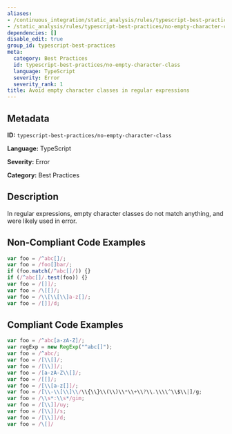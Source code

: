 ```yaml
---
aliases:
- /continuous_integration/static_analysis/rules/typescript-best-practices/no-empty-character-class
- /static_analysis/rules/typescript-best-practices/no-empty-character-class
dependencies: []
disable_edit: true
group_id: typescript-best-practices
meta:
  category: Best Practices
  id: typescript-best-practices/no-empty-character-class
  language: TypeScript
  severity: Error
  severity_rank: 1
title: Avoid empty character classes in regular expressions
---
```

<!--  SOURCED FROM https://github.com/DataDog/datadog-static-analyzer-rule-docs -->


## Metadata
**ID:** `typescript-best-practices/no-empty-character-class`

**Language:** TypeScript

**Severity:** Error

**Category:** Best Practices

## Description
In regular expressions, empty character classes do not match anything, and were likely used in error.

## Non-Compliant Code Examples
```typescript
var foo = /^abc[]/;
var foo = /foo[]bar/;
if (foo.match(/^abc[]/)) {}
if (/^abc[]/.test(foo)) {}
var foo = /[]]/;
var foo = /\[[]/;
var foo = /\\[\\[\\]a-z[]/;
var foo = /[]]/d;
```

## Compliant Code Examples
```typescript
var foo = /^abc[a-zA-Z]/;
var regExp = new RegExp("^abc[]");
var foo = /^abc/;
var foo = /[\\[]/;
var foo = /[\\]]/;
var foo = /[a-zA-Z\\[]/;
var foo = /[[]/;
var foo = /[\\[a-z[]]/;
var foo = /[\\-\\[\\]\\/\\{\\}\\(\\)\\*\\+\\?\\.\\\\^\\$\\|]/g;
var foo = /\\s*:\\s*/gim;
var foo = /[\\]]/uy;
var foo = /[\\]]/s;
var foo = /[\\]]/d;
var foo = /\[]/
```
